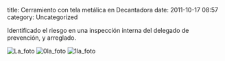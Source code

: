 title:    Cerramiento con tela metálica en Decantadora
date:     2011-10-17 08:57
category: Uncategorized

Identificado el riesgo en una inspección interna del delegado de
prevención, y arreglado.

![La\_foto](http://axaragua.files.wordpress.com/2011/10/la_foto21.jpg?w=300)
![0la\_foto](http://axaragua.files.wordpress.com/2011/10/0la_foto2.jpg?w=300)
![1la\_foto](http://axaragua.files.wordpress.com/2011/10/1la_foto.jpg?w=300)
